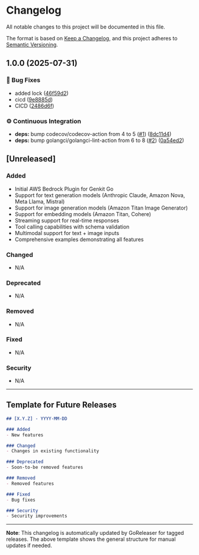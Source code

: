# Changelog

All notable changes to this project will be documented in this file.

The format is based on [Keep a Changelog](https://keepachangelog.com/en/1.0.0/),
and this project adheres to [Semantic Versioning](https://semver.org/spec/v2.0.0.html).

## 1.0.0 (2025-07-31)

### 🐛 Bug Fixes

* added lock ([46f59d2](https://github.com/xavidop/genkit-aws-bedrock-go/commit/46f59d2a815338228787bcce76b3c240f2ae6ee6))
* cicd ([9e8885d](https://github.com/xavidop/genkit-aws-bedrock-go/commit/9e8885dd7c0c9f0a6d4d8f80659b28b021765f5c))
* CICD ([2486d6f](https://github.com/xavidop/genkit-aws-bedrock-go/commit/2486d6f77109fc77e9b3f93e6514f660065c3be8))

### ⚙️ Continuous Integration

* **deps:** bump codecov/codecov-action from 4 to 5 ([#1](https://github.com/xavidop/genkit-aws-bedrock-go/issues/1)) ([8dc11d4](https://github.com/xavidop/genkit-aws-bedrock-go/commit/8dc11d49ad2ce18265894f816953d17b5a533f6f))
* **deps:** bump golangci/golangci-lint-action from 6 to 8 ([#2](https://github.com/xavidop/genkit-aws-bedrock-go/issues/2)) ([0a54ed2](https://github.com/xavidop/genkit-aws-bedrock-go/commit/0a54ed2c4dc7c2b774da68f94a7fcc88d2d89008))

## [Unreleased]

### Added
- Initial AWS Bedrock Plugin for Genkit Go
- Support for text generation models (Anthropic Claude, Amazon Nova, Meta Llama, Mistral)
- Support for image generation models (Amazon Titan Image Generator)
- Support for embedding models (Amazon Titan, Cohere)
- Streaming support for real-time responses
- Tool calling capabilities with schema validation
- Multimodal support for text + image inputs
- Comprehensive examples demonstrating all features

### Changed
- N/A

### Deprecated
- N/A

### Removed
- N/A

### Fixed
- N/A

### Security
- N/A

---

## Template for Future Releases

```markdown
## [X.Y.Z] - YYYY-MM-DD

### Added
- New features

### Changed
- Changes in existing functionality

### Deprecated
- Soon-to-be removed features

### Removed
- Removed features

### Fixed
- Bug fixes

### Security
- Security improvements
```

---

**Note**: This changelog is automatically updated by GoReleaser for tagged releases. The above template shows the general structure for manual updates if needed.
